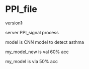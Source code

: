 # PPI_file

version1:

server PPI_signal process 

model is CNN model to detect asthma

my_model_new is val 60% acc

my_model is vla 50% acc
